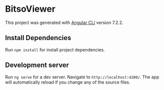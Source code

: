 # BitsoViewer

This project was generated with [Angular CLI](https://github.com/angular/angular-cli) version 7.2.2.

## Install Dependencies

Run `npm install` for install project dependencies.

## Development server

Run `ng serve` for a dev server. Navigate to `http://localhost:4200/`. The app will automatically reload if you change any of the source files.
